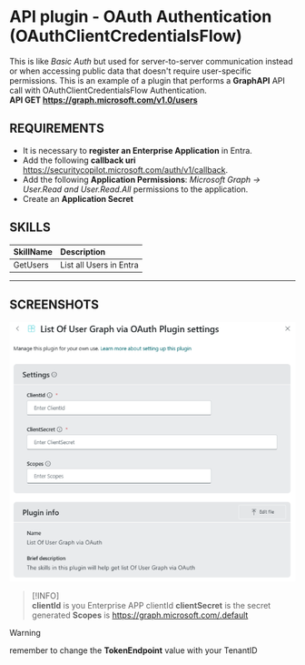 # API plugin - OAuth Authentication (OAuthClientCredentialsFlow)
This is like _Basic Auth_ but used for server-to-server communication instead or when accessing public data that doesn't require user-specific permissions.	
This is an example of a plugin that performs a **GraphAPI** API call with OAuthClientCredentialsFlow Authentication. <br>
**API GET https://graph.microsoft.com/v1.0/users**

## REQUIREMENTS
- It is necessary to **register an Enterprise Application** in Entra.
- Add the following **callback uri** https://securitycopilot.microsoft.com/auth/v1/callback.
- Add the following **Application Permissions**: _Microsoft Graph -> User.Read and User.Read.All_ permissions to the application.
- Create an **Application Secret**

## SKILLS
| SkillName | Description |
|     :---         |     :---      |
| GetUsers | List all Users in Entra  |

---
## SCREENSHOTS
<div align="center">
  <img src="https://github.com/mariocuomo/Experimenting-With-Security-Copilot/blob/main/img/oauthcredentials.png" width="600"> </img>
</div>

> [!INFO]  
> **clientId** is you Enterprise APP clientId
> **clientSecret** is the secret generated
> **Scopes** is https://graph.microsoft.com/.default

> [!WARNING]  
> remember to change the **TokenEndpoint** value with your TenantID

